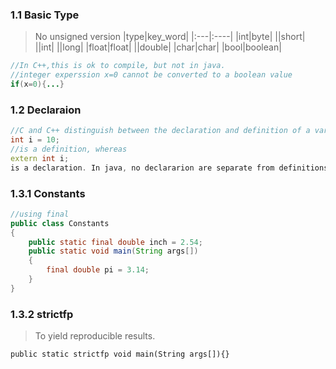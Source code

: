 ### 1.1 Basic Type
> No unsigned version
|type|key_word|
|:---|:----|
|int|byte|
||short|
||int|
||long|
|float|float|
||double|
|char|char|
|bool|boolean|

```java
//In C++,this is ok to compile, but not in java.
//integer experssion x=0 cannot be converted to a boolean value
if(x=0){...}
```


### 1.2 Declaraion
```C++
//C and C++ distinguish between the declaration and definition of a variable. For example,
int i = 10;
//is a definition, whereas
extern int i;
is a declaration. In java, no declararion are separate from definitions.
```

### 1.3.1 Constants
```Java
//using final
public class Constants
{
    public static final double inch = 2.54;
    public static void main(String args[])
    {
        final double pi = 3.14;
    }
}
```

### 1.3.2 strictfp
> To yield reproducible results.
```
public static strictfp void main(String args[]){}
```

### 


